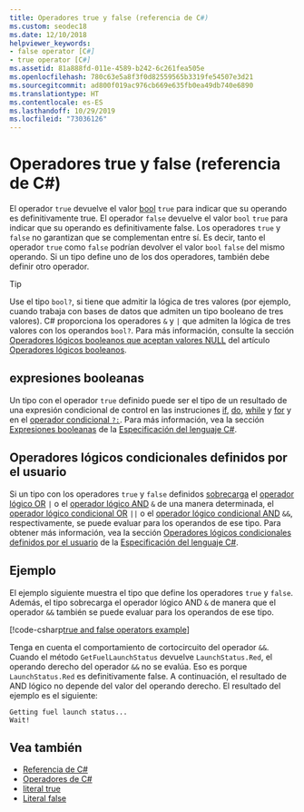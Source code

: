 ```yaml
---
title: Operadores true y false (referencia de C#)
ms.custom: seodec18
ms.date: 12/10/2018
helpviewer_keywords:
- false operator [C#]
- true operator [C#]
ms.assetid: 81a888fd-011e-4589-b242-6c261fea505e
ms.openlocfilehash: 780c63e5a8f3f0d82559565b3319fe54507e3d21
ms.sourcegitcommit: ad800f019ac976cb669e635fb0ea49db740e6890
ms.translationtype: HT
ms.contentlocale: es-ES
ms.lasthandoff: 10/29/2019
ms.locfileid: "73036126"
---
```

# <a name="true-and-false-operators-c-reference"></a>Operadores true y false (referencia de C#)

El operador `true` devuelve el valor [bool](../keywords/bool.md) `true` para indicar que su operando es definitivamente true. El operador `false` devuelve el valor `bool` `true` para indicar que su operando es definitivamente false. Los operadores `true` y `false` no garantizan que se complementan entre sí. Es decir, tanto el operador `true` como `false` podrían devolver el valor `bool` `false` del mismo operando. Si un tipo define uno de los dos operadores, también debe definir otro operador.

> [!TIP]
> Use el tipo `bool?`, si tiene que admitir la lógica de tres valores (por ejemplo, cuando trabaja con bases de datos que admiten un tipo booleano de tres valores). C# proporciona los operadores `&` y `|` que admiten la lógica de tres valores con los operandos `bool?`. Para más información, consulte la sección [Operadores lógicos booleanos que aceptan valores NULL](boolean-logical-operators.md#nullable-boolean-logical-operators) del artículo [Operadores lógicos booleanos](boolean-logical-operators.md).

## <a name="boolean-expressions"></a>expresiones booleanas

Un tipo con el operador `true` definido puede ser el tipo de un resultado de una expresión condicional de control en las instruciones [if](../keywords/if-else.md), [do](../keywords/do.md), [while](../keywords/while.md) y [for](../keywords/for.md) y en el [operador condicional `?:`](conditional-operator.md). Para más información, vea la sección [Expresiones booleanas](~/_csharplang/spec/expressions.md#boolean-expressions) de la [Especificación del lenguaje C#](~/_csharplang/spec/introduction.md).

## <a name="user-defined-conditional-logical-operators"></a>Operadores lógicos condicionales definidos por el usuario

Si un tipo con los operadores `true` y `false` definidos [sobrecarga](operator-overloading.md) el [operador lógico OR](boolean-logical-operators.md#logical-or-operator-) `|` o el [operador lógico AND](boolean-logical-operators.md#logical-and-operator-) `&` de una manera determinada, el [operador lógico condicional OR](boolean-logical-operators.md#conditional-logical-or-operator-) `||` o el [operador lógico condicional AND](boolean-logical-operators.md#conditional-logical-and-operator-) `&&`, respectivamente, se puede evaluar para los operandos de ese tipo. Para obtener más información, vea la sección [Operadores lógicos condicionales definidos por el usuario](~/_csharplang/spec/expressions.md#user-defined-conditional-logical-operators) de la [Especificación del lenguaje C#](~/_csharplang/spec/introduction.md).

## <a name="example"></a>Ejemplo

El ejemplo siguiente muestra el tipo que define los operadores `true` y `false`. Además, el tipo sobrecarga el operador lógico AND `&` de manera que el operador `&&` también se puede evaluar para los operandos de ese tipo.

[!code-csharp[true and false operators example](~/samples/csharp/language-reference/operators/TrueFalseOperators.cs)]

Tenga en cuenta el comportamiento de cortocircuito del operador `&&`. Cuando el método `GetFuelLaunchStatus` devuelve `LaunchStatus.Red`, el operando derecho del operador `&&` no se evalúa. Eso es porque `LaunchStatus.Red` es definitivamente false. A continuación, el resultado de AND lógico no depende del valor del operando derecho. El resultado del ejemplo es el siguiente:

```console
Getting fuel launch status...
Wait!
```

## <a name="see-also"></a>Vea también

- [Referencia de C#](../index.md)
- [Operadores de C#](index.md)
- [literal true](../keywords/true-literal.md)
- [Literal false](../keywords/false-literal.md)
